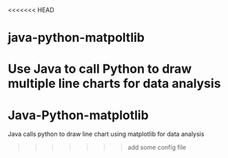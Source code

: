 <<<<<<< HEAD
# java-python-matpoltlib
Use Java to call Python to draw multiple line charts for data analysis
=======
# Java-Python-matplotlib
Java calls python to draw line chart using matplotlib for data analysis
>>>>>>> add some config file
